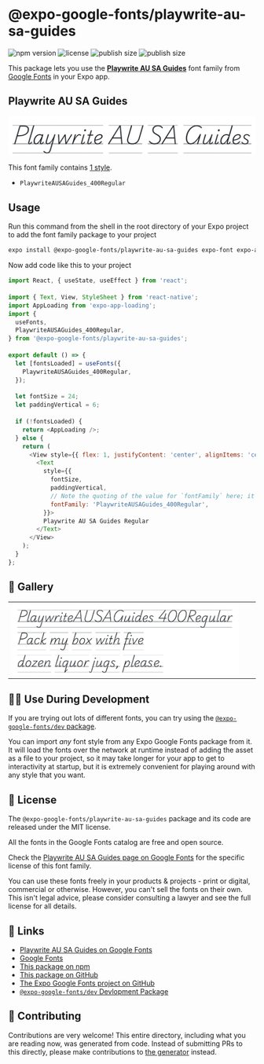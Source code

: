 # @expo-google-fonts/playwrite-au-sa-guides

![npm version](https://flat.badgen.net/npm/v/@expo-google-fonts/playwrite-au-sa-guides)
![license](https://flat.badgen.net/github/license/expo/google-fonts)
![publish size](https://flat.badgen.net/packagephobia/install/@expo-google-fonts/playwrite-au-sa-guides)
![publish size](https://flat.badgen.net/packagephobia/publish/@expo-google-fonts/playwrite-au-sa-guides)

This package lets you use the [**Playwrite AU SA Guides**](https://fonts.google.com/specimen/Playwrite+AU+SA+Guides) font family from [Google Fonts](https://fonts.google.com/) in your Expo app.

## Playwrite AU SA Guides

![Playwrite AU SA Guides](./font-family.png)

This font family contains [1 style](#-gallery).

- `PlaywriteAUSAGuides_400Regular`

## Usage

Run this command from the shell in the root directory of your Expo project to add the font family package to your project
```sh
expo install @expo-google-fonts/playwrite-au-sa-guides expo-font expo-app-loading
```

Now add code like this to your project
```js
import React, { useState, useEffect } from 'react';

import { Text, View, StyleSheet } from 'react-native';
import AppLoading from 'expo-app-loading';
import {
  useFonts,
  PlaywriteAUSAGuides_400Regular,
} from '@expo-google-fonts/playwrite-au-sa-guides';

export default () => {
  let [fontsLoaded] = useFonts({
    PlaywriteAUSAGuides_400Regular,
  });

  let fontSize = 24;
  let paddingVertical = 6;

  if (!fontsLoaded) {
    return <AppLoading />;
  } else {
    return (
      <View style={{ flex: 1, justifyContent: 'center', alignItems: 'center' }}>
        <Text
          style={{
            fontSize,
            paddingVertical,
            // Note the quoting of the value for `fontFamily` here; it expects a string!
            fontFamily: 'PlaywriteAUSAGuides_400Regular',
          }}>
          Playwrite AU SA Guides Regular
        </Text>
      </View>
    );
  }
};

```

## 🔡 Gallery


||||
|-|-|-|
|![PlaywriteAUSAGuides_400Regular](./PlaywriteAUSAGuides_400Regular.ttf.png)||||


## 👩‍💻 Use During Development

If you are trying out lots of different fonts, you can try using the [`@expo-google-fonts/dev` package](https://github.com/expo/google-fonts/tree/master/font-packages/dev#readme).

You can import *any* font style from any Expo Google Fonts package from it. It will load the fonts
over the network at runtime instead of adding the asset as a file to your project, so it may take longer
for your app to get to interactivity at startup, but it is extremely convenient
for playing around with any style that you want.

## 📖 License

The `@expo-google-fonts/playwrite-au-sa-guides` package and its code are released under the MIT license.

All the fonts in the Google Fonts catalog are free and open source.

Check the [Playwrite AU SA Guides page on Google Fonts](https://fonts.google.com/specimen/Playwrite+AU+SA+Guides) for the specific license of this font family.

You can use these fonts freely in your products & projects - print or digital, commercial or otherwise. However, you can't sell the fonts on their own. This isn't legal advice, please consider consulting a lawyer and see the full license for all details.

## 🔗 Links

- [Playwrite AU SA Guides on Google Fonts](https://fonts.google.com/specimen/Playwrite+AU+SA+Guides)
- [Google Fonts](https://fonts.google.com/)
- [This package on npm](https://www.npmjs.com/package/@expo-google-fonts/playwrite-au-sa-guides)
- [This package on GitHub](https://github.com/expo/google-fonts/tree/master/font-packages/playwrite-au-sa-guides)
- [The Expo Google Fonts project on GitHub](https://github.com/expo/google-fonts)
- [`@expo-google-fonts/dev` Devlopment Package](https://github.com/expo/google-fonts/tree/master/font-packages/dev)

## 🤝 Contributing

Contributions are very welcome! This entire directory, including what you are reading now, was generated from code. Instead of submitting PRs to this directly, please make contributions to [the generator](https://github.com/expo/google-fonts/tree/master/packages/generator) instead.
